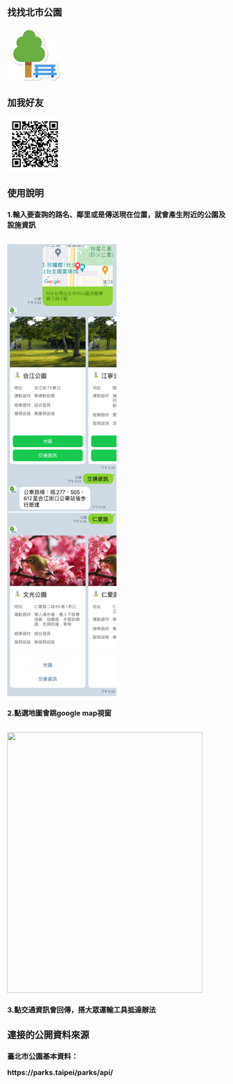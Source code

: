 <h2>找找北市公園</h2>

<img src="/images/icon.png" alt="" style="width:128px;height:128px;">
<h2>加我好友</h2>

<img src="/images/qrcode.png" alt="" style="width:128px;height:128px;">
<h2>使用說明</h2>

<h3>1.輸入要查詢的路名、鄰里或是傳送現在位置，就會產生附近的公園及設施資訊</h3>
<br>
<img src="/images/LINE_capture_locatic.JPG" alt=""  width="50%" height="50%">
<img src="/images/LINE_capture_street.JPG" alt=""  width="50%" height="50%">
<h3>2.點選地圖會跳google map視窗</h3>
<br>
<img src="/images/IMG_0379.PNG" alt=""  width="450px" height="600px">
<h3>3.點交通資訊會回傳，搭大眾運輸工具抵達辦法</h3>

<h2>連接的公開資料來源</h2>
<h3><p>臺北市公園基本資料：</p>https://parks.taipei/parks/api/</h3>
